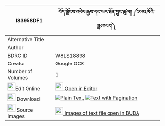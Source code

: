 |I83958DF1|བོད་ལྗོངས་འཕེལ་རྒྱས་དང་ཡར་ཐོན་བྱུང་ཚུལ༎ ༼༢༠༡༣ལོའི་ཟླ༡༠པར།༽ 
| --- | --- 
|Alternative Title |
|Author | 
|BDRC ID | W8LS18898
|Creator | Google OCR
|Number of Volumes| 1
|<img width="25" src="https://img.icons8.com/color/25/000000/edit-property.png">Edit Online| [<img width="25" src="https://avatars.githubusercontent.com/u/45091458?s=200&v=4"> Open in Editor](http://editor.openpecha.org/I83958DF1)
|<img width="25" src="https://img.icons8.com/fluent/48/000000/download-2.png"/>  Download | [![](https://img.icons8.com/color/20/000000/txt.png)Plain Text](https://github.com/Openpecha/I83958DF1/releases/download/v1/bojong_pelgye_dang_yar_ton_jun_plain_I83958DF1.zip), [![](https://img.icons8.com/color/20/000000/txt.png)Text with Pagination](https://github.com/Openpecha/I83958DF1/releases/download/v1/bojong_pelgye_dang_yar_ton_jun_pages_I83958DF1.zip)
|<img width="25" src="https://img.icons8.com/plasticine/100/000000/pictures-folder.png"/>  Source Images | [<img width="25" src="https://library.bdrc.io/icons/BUDA-small.svg"> Images of text file open in BUDA](https://library.bdrc.io/show/bdr:W8LS18898)